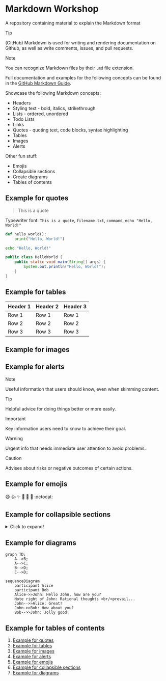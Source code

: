 # Markdown Workshop

A repository containing material to explain the Markdown format

> [!TIP]
> (GitHub) Markdown is used for writing and rendering documentation on Github, as well as write comments, issues, and pull requests.

> [!NOTE]
> You can recognize Markdown files by their `.md` file extension.

Full documentation and examples for the following concepts can be found in the [GitHub Markdown Guide](https://docs.github.com/en/get-started/writing-on-github/getting-started-with-writing-and-formatting-on-github/basic-writing-and-formatting-syntax).

Showcase the following Markdown concepts:
- Headers
- Styling text - bold, italics, strikethrough
- Lists - ordered, unordered
- Todo Lists
- Links
- Quotes - quoting text, code blocks, syntax highlighting
- Tables
- Images
- Alerts

Other fun stuff:
- Emojis
- Collapsible sections
- Create diagrams
- Tables of contents


## Example for quotes

> This is a quote

Typewriter font: `This is a quote`, `filename.txt`, `command`, `echo "Hello, World!"`

```python
def hello_world():
    print("Hello, World!")
```

```bash
echo "Hello, World!"
```

```java
public class HelloWorld {
    public static void main(String[] args) {
        System.out.println("Hello, World!");
    }
}
```

## Example for tables

| Header 1 | Header 2 | Header 3 |
|----------|----------|----------|
| Row 1    | Row 1    | Row 1    |
| Row 2    | Row 2    | Row 2    |
| Row 3    | Row 3    | Row 3    |

## Example for images

## Example for alerts

> [!NOTE]
> Useful information that users should know, even when skimming content.

> [!TIP]
> Helpful advice for doing things better or more easily.

> [!IMPORTANT]
> Key information users need to know to achieve their goal.

> [!WARNING]
> Urgent info that needs immediate user attention to avoid problems.

> [!CAUTION]
> Advises about risks or negative outcomes of certain actions.

## Example for emojis

:smile: :+1: :sparkles: :tada: :rocket: :metal: :octocat:

## Example for collapsible sections

<details>
<summary>Click to expand!</summary>
This is hidden content that can be shown when the user clicks on the title.
</details>

## Example for diagrams

```mermaid
graph TD;
    A-->B;
    A-->C;
    B-->D;
    C-->D;
```

```mermaid
sequenceDiagram
    participant Alice
    participant Bob
    Alice->>John: Hello John, how are you?
    Note right of John: Rational thoughts <br/>prevail...
    John-->>Alice: Great!
    John->>Bob: How about you?
    Bob-->>John: Jolly good!
```

## Example for tables of contents

1. [Example for quotes](#example-for-quotes)
2. [Example for tables](#example-for-tables)
3. [Example for images](#example-for-images)
4. [Example for alerts](#example-for-alerts)
5. [Example for emojis](#example-for-emojis)
6. [Example for collapsible sections](#example-for-collapsible-sections)
7. [Example for diagrams](#example-for-diagrams)
